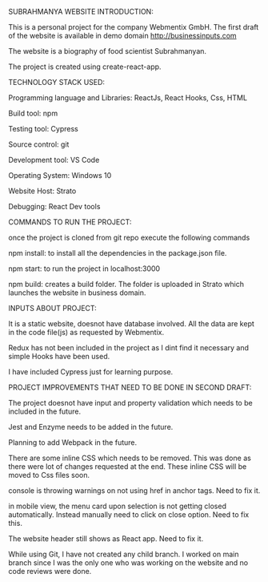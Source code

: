 SUBRAHMANYA WEBSITE INTRODUCTION:

This is a personal project for the company Webmentix GmbH. The first draft of the website is available in demo domain http://businessinputs.com

The website is a biography of food scientist Subrahmanyan. 

The project is created using create-react-app. 


TECHNOLOGY STACK USED:

Programming language and Libraries: ReactJs, React Hooks, Css, HTML

Build tool: npm

Testing tool: Cypress

Source control: git

Development tool: VS Code

Operating System: Windows 10

Website Host: Strato

Debugging: React Dev tools


COMMANDS TO RUN THE PROJECT:

once the project is cloned from git repo execute the following commands

npm install: to install all the dependencies in the package.json file.

npm start: to run the project in localhost:3000

npm build: creates a build folder. The folder is uploaded in Strato which launches the website in business domain.


INPUTS ABOUT PROJECT:

It is a static website, doesnot have database involved. All the data are kept in the code file(js) as requested by Webmentix.

Redux has not been included in the project as I dint find it necessary and simple Hooks have been used. 

I have included Cypress just for learning purpose.


PROJECT IMPROVEMENTS THAT NEED TO BE DONE IN SECOND DRAFT:

The project doesnot have input and property validation which needs to be included in the future.

Jest and Enzyme needs to be added in the future.

Planning to add Webpack in the future.

There are some inline CSS which needs to be removed. This was done as there were lot of changes requested at the end. These inline CSS will be moved to Css files soon.

console is throwing warnings on not using href in anchor tags. Need to fix it.

in mobile view, the menu card upon selection is not getting closed automatically. Instead manually need to click on close option. Need to fix this.

The website header still shows as React app. Need to fix it.

While using Git, I have not created any child branch. I worked on main branch since I was the only one who was working on the website and no code reviews were done.

